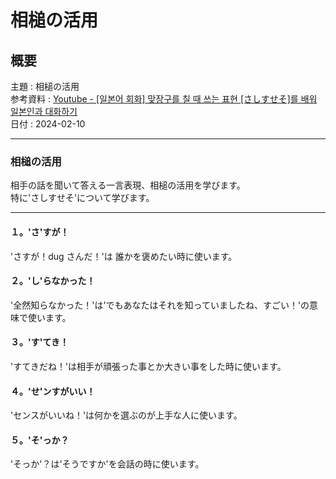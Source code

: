 # 相槌の活用

## 概要

主題 : 相槌の活用<br>
参考資料 : [Youtube - [일본어 회화] 맞장구를 칠 때 쓰는 표현 [さしすせそ]를 배워 일본인과 대화하기 ](https://youtu.be/CP4MQ4-eaP8?si=C5sbLK-DaiJSDSv7)<br>
日付 : 2024-02-10<br>

---

### 相槌の活用

相手の話を聞いて答える一言表現、相槌の活用を学びます。<br>
特に'さしすせそ'について学びます。<br>

---

#### １。'さ'すが！

'さすが！dug さんだ！'は 誰かを褒めたい時に使います。<br>

#### ２。'し'らなかった！

'全然知らなかった！'は'でもあなたはそれを知っていましたね、すごい！'の意味で使います。<br>

#### ３。'す'てき！

'すてきだね！'は相手が頑張った事とか大きい事をした時に使います。<br>

#### ４。'せ'ンすがいい！

'センスがいいね！'は何かを選ぶのが上手な人に使います。<br>

#### ５。'そ'っか？

'そっか'？は'そうですか'を会話の時に使います。<br>
